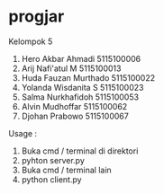 # progjar
Kelompok 5

1. Hero Akbar Ahmadi    5115100006
2. Arij Nafi'atul M     5115100013
3. Huda Fauzan Murthado 5115100022
4. Yolanda Wisdanita S  5115100023
5. Salma Nurkhafidoh    5115100053
6. Alvin Mudhoffar      5115100062
7. Djohan Prabowo       5115100067


Usage :
1. Buka cmd / terminal di direktori
2. pyhton server.py
3. Buka cmd / terminal lain
4. python client.py
